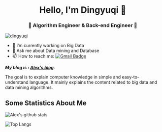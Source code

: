 <h1 align="center"> Hello, I'm Dingyuqi 👋 </h1>
<h3 align="center">🚀 Algorithm Engineer & Back-end Engineer 🚀</h3>

<p align="left"> <img src="https://komarev.com/ghpvc/?username=dingyuqi" alt="dingyuqi" /> </p>

- 🔭 I’m currently working on Big Data
- 💬 Ask me about Data mining and Database
- 📫 How to reach me:   [![Gmail Badge](https://img.shields.io/badge/-Gmail-c14438?style=flat-square&logo=Gmail&logoColor=white&link=mailto:shuklaraghav321.com)](mailto:dingyq2023@gmail.com)

***My blog is : [Alex's blog](https://dingyuqi.com)***. 

The goal is to explain computer knowledge in simple and easy-to-understand language. It mainly explains the content related to big data and data mining algorithms.

## Some Statistics About Me
![Alex's github stats](https://github-readme-stats.vercel.app/api?username=dingyuqi&&show_icons=true&title_color=ffffff&icon_color=bb2acf&text_color=daf7dc&bg_color=151515)<br>

![Top Langs](https://github-readme-stats.vercel.app/api/top-langs/?username=dingyuqi&show_icons=true)
